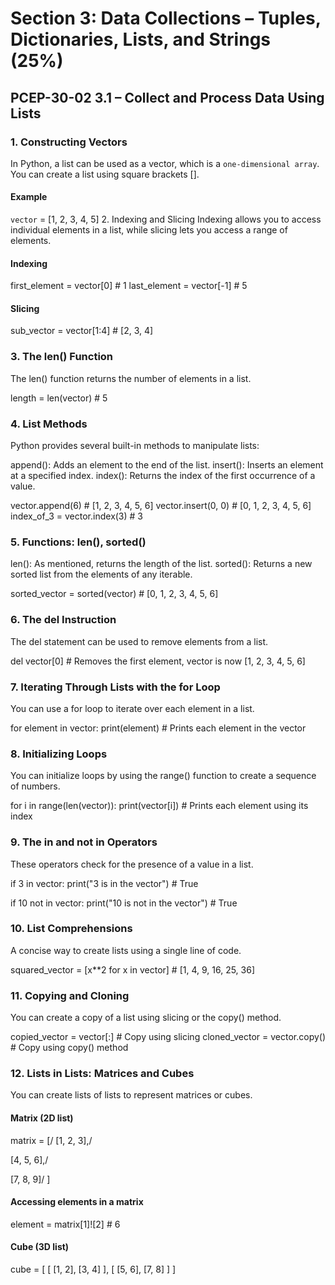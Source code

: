 # Section 3: Data Collections – Tuples, Dictionaries, Lists, and Strings (25%)

## PCEP-30-02 3.1 – Collect and Process Data Using Lists

### 1. Constructing Vectors

In Python, a list can be used as a vector, which is a `one-dimensional array`. You can create a list using square brackets [].

#### Example

`vector` = [1, 2, 3, 4, 5] 2. Indexing and Slicing
Indexing allows you to access individual elements in a list, while slicing lets you access a range of elements.

#### Indexing

first_element = vector[0] # 1
last_element = vector[-1] # 5

#### Slicing

sub_vector = vector[1:4] # [2, 3, 4]

### 3. The len() Function

The len() function returns the number of elements in a list.

length = len(vector) # 5

### 4. List Methods

Python provides several built-in methods to manipulate lists:

append(): Adds an element to the end of the list.
insert(): Inserts an element at a specified index.
index(): Returns the index of the first occurrence of a value.

vector.append(6) # [1, 2, 3, 4, 5, 6]
vector.insert(0, 0) # [0, 1, 2, 3, 4, 5, 6]
index_of_3 = vector.index(3) # 3

### 5. Functions: len(), sorted()

len(): As mentioned, returns the length of the list.
sorted(): Returns a new sorted list from the elements of any iterable.

sorted_vector = sorted(vector) # [0, 1, 2, 3, 4, 5, 6]

### 6. The del Instruction

The del statement can be used to remove elements from a list.

del vector[0] # Removes the first element, vector is now [1, 2, 3, 4, 5, 6]

### 7. Iterating Through Lists with the for Loop

You can use a for loop to iterate over each element in a list.

for element in vector:
print(element) # Prints each element in the vector

### 8. Initializing Loops

You can initialize loops by using the range() function to create a sequence of numbers.

for i in range(len(vector)):
print(vector[i]) # Prints each element using its index

### 9. The in and not in Operators

These operators check for the presence of a value in a list.

if 3 in vector:
print("3 is in the vector") # True

if 10 not in vector:
print("10 is not in the vector") # True

### 10. List Comprehensions

A concise way to create lists using a single line of code.

squared_vector = [x**2 for x in vector] # [1, 4, 9, 16, 25, 36]

### 11. Copying and Cloning

You can create a copy of a list using slicing or the copy() method.

copied_vector = vector[:] # Copy using slicing
cloned_vector = vector.copy() # Copy using copy() method

### 12. Lists in Lists: Matrices and Cubes

You can create lists of lists to represent matrices or cubes.

#### Matrix (2D list)

matrix = [/
[1, 2, 3],/

[4, 5, 6],/

[7, 8, 9]/
]

#### Accessing elements in a matrix

element = matrix[1]![2] # 6

#### Cube (3D list)

cube = [
[
[1, 2],
[3, 4]
],
[
[5, 6],
[7, 8]
]
]
